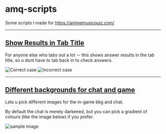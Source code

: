 # amq-scripts
Some scripts I made for https://animemusicquiz.com/

---

## [Show Results in Tab Title](https://github.com/Graywing13/amq-scripts/blob/main/showResultsInTitle.user.js)

For anyone else who tabs out a lot -- this shows answer results in the tab title, so u dont have to tab back in to check answers. 


![Correct case](https://media.discordapp.net/attachments/989576545913933924/1040346624381173781/unknown.png)
![Incorrect case](https://media.discordapp.net/attachments/989576545913933924/1040346624737681488/unknown.png)

---

## [Different backgrounds for chat and game](https://github.com/Graywing13/amq-scripts/blob/main/diffBkgForChatAndGame.user.js)
Lets u pick different images for the in-game bkg and chat. 

By default the chat is merely darkened, but you can pick a gradient of colours (like the image below) if you prefer. 


![sample image](https://media.discordapp.net/attachments/854561193879142400/1040756994988068914/unknown.png?width=1254&height=594)
